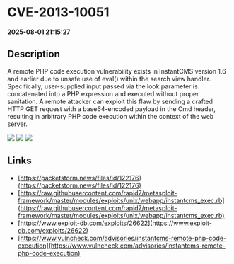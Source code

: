 # CVE-2013-10051

**2025-08-01 21:15:27**

## Description
A remote PHP code execution vulnerability exists in InstantCMS version 1.6 and earlier due to unsafe use of eval() within the search view handler. Specifically, user-supplied input passed via the look parameter is concatenated into a PHP expression and executed without proper sanitation. A remote attacker can exploit this flaw by sending a crafted HTTP GET request with a base64-encoded payload in the Cmd header, resulting in arbitrary PHP code execution within the context of the web server.

![](https://img.shields.io/static/v1?label=Score&message=9.3&color=red)
![](https://img.shields.io/static/v1?label=Severity&message=CRITICAL&color=red)
![](https://img.shields.io/static/v1?label=CWE&message=RCE&color=green)

## Links
- [https://packetstorm.news/files/id/122176](https://packetstorm.news/files/id/122176)
- [https://raw.githubusercontent.com/rapid7/metasploit-framework/master/modules/exploits/unix/webapp/instantcms_exec.rb](https://raw.githubusercontent.com/rapid7/metasploit-framework/master/modules/exploits/unix/webapp/instantcms_exec.rb)
- [https://www.exploit-db.com/exploits/26622](https://www.exploit-db.com/exploits/26622)
- [https://www.vulncheck.com/advisories/instantcms-remote-php-code-execution](https://www.vulncheck.com/advisories/instantcms-remote-php-code-execution)
